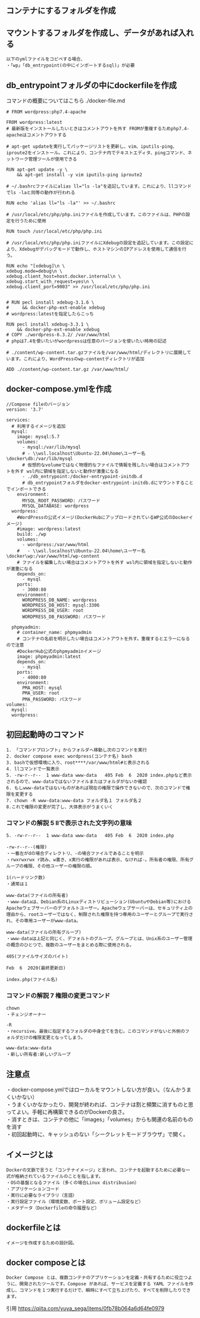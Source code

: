 ## コンテナにするフォルダを作成
## マウントするフォルダを作成し、データがあれば入れる
```
以下のymlファイルをコピペする場合、
・「wp」「db_entrypoint(の中にインポートするsql)」が必要
```
## db_entrypointフォルダの中にdockerfileを作成
コマンドの概要についてはこちら ./docker-file.md
```
# FROM wordpress:php7.4-apache

FROM wordpress:latest
# 最新版をインストールしたいときはコメントアウトを外す FROMが重複するためphp7.4-apacheはコメントアウトする

# apt-get updateを実行してパッケージリストを更新し、vim、iputils-ping、iproute2をインストール。これにより、コンテナ内でテキストエディタ、pingコマンド、ネットワーク管理ツールが使用できる

RUN apt-get update -y \
    && apt-get install -y vim iputils-ping iproute2

# ~/.bashrcファイルにalias ll="ls -la"を追記しています。これにより、llコマンドでls -laと同等の動作が行われる

RUN echo 'alias ll="ls -la"' >> ~/.bashrc

# /usr/local/etc/php/php.iniファイルを作成しています。このファイルは、PHPの設定を行うために使用

RUN touch /usr/local/etc/php/php.ini

# /usr/local/etc/php/php.iniファイルにXdebugの設定を追記しています。この設定により、Xdebugがデバッグモードで動作し、ホストマシンのIPアドレスを使用して通信を行う。

RUN echo "[xdebug]\n \
xdebug.mode=debug\n \
xdebug.client_host=host.docker.internal\n \
xdebug.start_with_request=yes\n \
xdebug.client_port=9003" >> /usr/local/etc/php/php.ini


# RUN pecl install xdebug-3.1.6 \
#     && docker-php-ext-enable xdebug
# wordpress:latestを指定したらこっち

RUN pecl install xdebug-3.3.1 \
    && docker-php-ext-enable xdebug
# COPY ./wordpress-6.3.2/ /var/www/html
# phpは7.4を使いたいがwordpressは任意のバージョンを使いたい時用の記述

# ./content/wp-content.tar.gzファイルを/var/www/html/ディレクトリに展開しています。これにより、WordPressのwp-contentディレクトリが追加

ADD ./content/wp-content.tar.gz /var/www/html/
```


## docker-compose.ymlを作成
```
//Compose fileのバージョン
version: '3.7'

services:
  # 利用するイメージを追加
  mysql:
    image: mysql:5.7
    volumes:
      - mysql:/var/lib/mysql
      # - \\wsl.localhost\Ubuntu-22.04\home\ユーザー名\docker\db:/var/lib/mysql
      # 仮想的なvolumeではなく物理的なファイルで情報を残したい場合はコメントアウトを外す wsl内に領域を指定しないと動作が激重になる
      - ./db_entrypoint:/docker-entrypoint-initdb.d
      # db_entrypointフォルダをdocker-entrypoint-initdb.dにマウントすることでインポートできる
    environment:
      MYSQL_ROOT_PASSWORD: パスワード
      MYSQL_DATABASE: wordpress      
  wordpress:
    #WordPressの公式イメージ(DockerHubにアップロードされているWP公式のDockerイメージ)
    #image: wordpress:latest
    build: ./wp
    volumes:
      - wordpress:/var/www/html
    #   - \\wsl.localhost\Ubuntu-22.04\home\ユーザー名\docker\wp:/var/www/html/wp-content
    # ファイルを編集したい場合はコメントアウトを外す wsl内に領域を指定しないと動作が激重になる
    depends_on:
      - mysql
    ports:
      - 3000:80
    environment:
      WORDPRESS_DB_NAME: wordpress
      WORDPRESS_DB_HOST: mysql:3306
      WORDPRESS_DB_USER: root
      WORDPRESS_DB_PASSWORD: パスワード

  phpmyadmin:
    # container_name: phpmyadmin
    # コンテナの名前を明示したい場合はコメントアウトを外す。重複するとエラーになるので注意
    #DockerHub公式のphpmyadminイメージ
    image: phpmyadmin:latest
    depends_on:
      - mysql
    ports:
      - 4000:80
    environment:
      PMA_HOST: mysql
      PMA_USER: root
      PMA_PASSWORD: パスワード
volumes:
  mysql:
  wordpress:
```
## 初回起動時のコマンド
```
1. 「コマンドプロンプト」からフォルダへ移動し次のコマンドを実行
2. docker compose exec wordpress(コンテナ名) bash
3. bashで仮想環境に入り、root****/var/www/html#と表示される
4. llコマンドで一覧表示
5. -rw-r--r--  1 www-data www-data   405 Feb  6  2020 index.phpなど表示されるので、www-dataではないファイルまたはフォルダがないか確認
6. もしwww-dataではないものがあれば現在の権限で操作できないので、次のコマンドで権限を変更する
7. chown -R www-data:www-data フォルダ名１ フォルダ名２
8.これで権限の変更が完了し、大体表示がうまくいく
```
### コマンドの解説 5 llで表示された文字列の意味
```
5. -rw-r--r--  1 www-data www-data   405 Feb  6  2020 index.php

-rw-r--r--(権限)
・一番左がdの場合ディレクトリ、-の場合ファイルであることを明示
・rwxrwxrwx r読み、w書き、x実行の権限があれば表示、なければ-。所有者の権限、所有グループの権限、その他ユーザーの権限の順。

1(ハードリンク数)
・通常は１

www-data(ファイルの所有者)
・www-dataは、Debian系のLinuxディストリビューション(UbuntuやDebian等)におけるApacheウェブサーバーのデフォルトユーザー。Apacheウェブサーバーは、セキュリティ上の理由から、rootユーザーではなく、制限された権限を持つ専用のユーザーとグループで実行され、その専用ユーザーがwww-data。

www-data(ファイルの所有グループ)
・www-dataは上記と同じく、デフォルトのグループ。グループとは、Unix系のユーザー管理の概念のひとつで、複数のユーザーをまとめる際に使用される。

405(ファイルサイズのバイト)

Feb  6  2020(最終更新日)

index.php(ファイル名)
```
### コマンドの解説 7 権限の変更コマンド
```
chown
・チェンジオーナー

-R
・recursive。最後に指定するフォルダの中身全てを含む。このコマンドがないと外側のフォルダだけの権限変更となってしまう。

www-data:www-data
・新しい所有者:新しいグループ
```

## 注意点
・docker-compose.ymlではローカルをマウントしない方が良い。（なんかうまくいかない）<br>
・うまくいかなかったり、開発が終われば、コンテナは割と頻繁に消すものと思ってよい。手軽に再構築できるのがDockerの良さ。<br>
・消すときは、コンテナの他に「images」「volumes」からも関連の名前のものを消す <br>
・初回起動時に、キャッシュのない「シークレットモードブラウザ」で開く。

<!-- ## phpmyadminに接続し設定を変更
・wp-optionsのsiteurl,homeをhttp://localhost:3000/に変更 <br>
・wordpressのユーザー名、パスワードを入手できない場合は、wp-usersのユーザー名とパスワード（ハッシュ化必要）を追加 <br>
・wp-config.phpのデータベース名・ユーザー名・パスワードの設定を確認 -->


## イメージとは
```
Dockerの文脈で言うと「コンテナイメージ」と言われ、コンテナを起動するために必要な一式が格納されているファイルのことを指します。
・OSの基盤となるファイル（多くの場合Linux distribusion）
・アプリケーションコード
・実行に必要なライブラリ（言語）
・実行設定ファイル（環境変数、ポート設定、ボリューム設定など）
・メタデータ（Dockerfileの命令履歴など）
```

## dockerfileとは
```
イメージを作成するための設計図。
```

## docker composeとは
```
Docker Compose とは、複数コンテナのアプリケーションを定義・共有するために役立つように、開発されたツールです。Compose があれば、サービスを定義する YAML ファイルを作成し、コマンドを１つ実行するだけで、瞬時にすべて立ち上げたり、すべてを削除したりできます。
```

引用
https://qiita.com/yuya_sega/items/0fb78b064a6d64fe0979